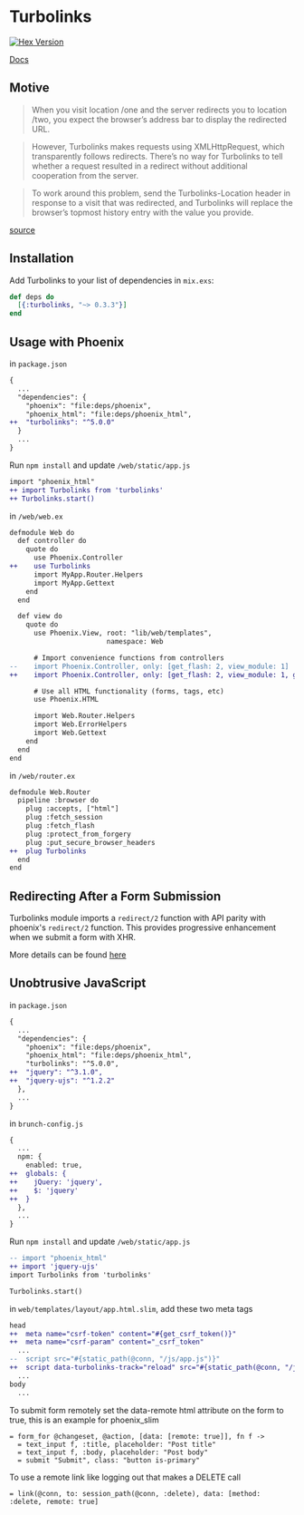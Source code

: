 # Turbolinks

[![Hex Version](https://img.shields.io/hexpm/v/turbolinks.svg)](https://hex.pm/packages/turbolinks)

[Docs](https://hexdocs.pm/turbolinks)

## Motive
> When you visit location /one and the server redirects you to location /two, you expect the browser’s address bar to display the redirected URL.

> However, Turbolinks makes requests using XMLHttpRequest, which transparently follows redirects. There’s no way for Turbolinks to tell whether a request resulted in a redirect without additional cooperation from the server.

> To work around this problem, send the Turbolinks-Location header in response to a visit that was redirected, and Turbolinks will replace the browser’s topmost history entry with the value you provide.

[source](https://github.com/turbolinks/turbolinks#following-redirects)

## Installation
Add Turbolinks to your list of dependencies in `mix.exs`:

```elixir
def deps do
  [{:turbolinks, "~> 0.3.3"}]
end
```

## Usage with Phoenix

in `package.json`
```diff
{
  ...
  "dependencies": {
    "phoenix": "file:deps/phoenix",
    "phoenix_html": "file:deps/phoenix_html",
++  "turbolinks": "^5.0.0"
  }
  ...
}
```

Run `npm install` and update `/web/static/app.js`
```diff
import "phoenix_html"
++ import Turbolinks from 'turbolinks'
++ Turbolinks.start()
```

in `/web/web.ex`
```diff
defmodule Web do
  def controller do
    quote do
      use Phoenix.Controller
++    use Turbolinks
      import MyApp.Router.Helpers
      import MyApp.Gettext
    end
  end

  def view do
    quote do
      use Phoenix.View, root: "lib/web/templates",
                        namespace: Web

      # Import convenience functions from controllers
--    import Phoenix.Controller, only: [get_flash: 2, view_module: 1]
++    import Phoenix.Controller, only: [get_flash: 2, view_module: 1, get_csrf_token: 0]

      # Use all HTML functionality (forms, tags, etc)
      use Phoenix.HTML

      import Web.Router.Helpers
      import Web.ErrorHelpers
      import Web.Gettext
    end
  end
end
```

in `/web/router.ex`
```diff
defmodule Web.Router
  pipeline :browser do
    plug :accepts, ["html"]
    plug :fetch_session
    plug :fetch_flash
    plug :protect_from_forgery
    plug :put_secure_browser_headers
++  plug Turbolinks
  end
end
```

## Redirecting After a Form Submission

Turbolinks module imports a `redirect/2` function with API parity with phoenix's `redirect/2` function. This provides progressive enhancement when we submit a form with XHR.

More details can be found [here](https://github.com/turbolinks/turbolinks#redirecting-after-a-form-submission)

## Unobtrusive JavaScript

in `package.json`
```diff
{
  ...
  "dependencies": {
    "phoenix": "file:deps/phoenix",
    "phoenix_html": "file:deps/phoenix_html",
    "turbolinks": "^5.0.0",
++  "jquery": "^3.1.0",
++  "jquery-ujs": "^1.2.2"
  },
  ...
}
```

in `brunch-config.js`

```diff
{
  ...
  npm: {
    enabled: true,
++  globals: {
++    jQuery: 'jquery',
++    $: 'jquery'
++  }
  },
  ...
}
```

Run `npm install` and update `/web/static/app.js`

```diff
-- import "phoenix_html"
++ import 'jquery-ujs'
import Turbolinks from 'turbolinks'

Turbolinks.start()
```

in `web/templates/layout/app.html.slim`, add these two meta tags

```diff
head
++  meta name="csrf-token" content="#{get_csrf_token()}"
++  meta name="csrf-param" content="_csrf_token"
  ...
--  script src="#{static_path(@conn, "/js/app.js")}"
++  script data-turbolinks-track="reload" src="#{static_path(@conn, "/js/app.js")}"
  ...
body
  ...
```

To submit form remotely set the data-remote html attribute on the form to true, this is an example for phoenix_slim

```slim
= form_for @changeset, @action, [data: [remote: true]], fn f ->
  = text_input f, :title, placeholder: "Post title"
  = text_input f, :body, placeholder: "Post body"
  = submit "Submit", class: "button is-primary"
```

To use a remote link like logging out that makes a DELETE call

```slim
= link(@conn, to: session_path(@conn, :delete), data: [method: :delete, remote: true]
```
